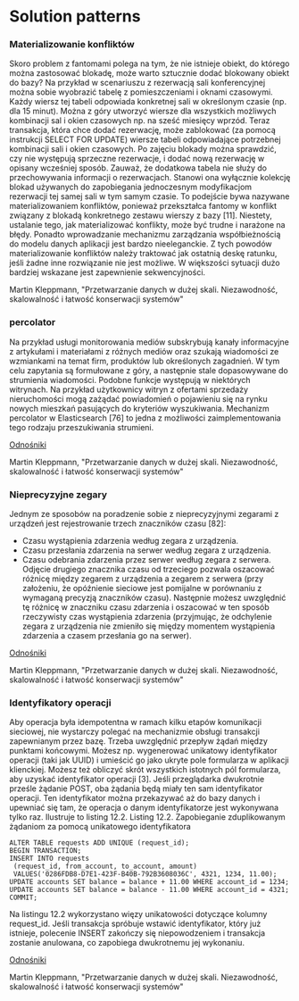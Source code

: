# Solution patterns

### Materializowanie konfliktów

Skoro problem z fantomami polega na tym, że nie istnieje obiekt, do którego można zastosować
blokadę, może warto sztucznie dodać blokowany obiekt do bazy?
Na przykład w scenariuszu z rezerwacją sali konferencyjnej można sobie wyobrazić tabelę z pomieszczeniami i oknami czasowymi. Każdy wiersz tej tabeli odpowiada konkretnej sali w określonym
czasie (np. dla 15 minut). Można z góry utworzyć wiersze dla wszystkich możliwych kombinacji sal
i okien czasowych np. na sześć miesięcy wprzód.
Teraz transakcja, która chce dodać rezerwację, może zablokować (za pomocą instrukcji SELECT
FOR UPDATE) wiersze tabeli odpowiadające potrzebnej kombinacji sali i okien czasowych. Po zajęciu blokady można sprawdzić, czy nie występują sprzeczne rezerwacje, i dodać nową rezerwację
w opisany wcześniej sposób. Zauważ, że dodatkowa tabela nie służy do przechowywania informacji
o rezerwacjach. Stanowi ona wyłącznie kolekcję blokad używanych do zapobiegania jednoczesnym
modyfikacjom rezerwacji tej samej sali w tym samym czasie.
To podejście bywa nazywane materializowaniem konfliktów, ponieważ przekształca fantomy w konflikt związany z blokadą konkretnego zestawu wierszy z bazy [11]. Niestety, ustalanie tego, jak
materializować konflikty, może być trudne i narażone na błędy. Ponadto wprowadzanie mechanizmu zarządzania współbieżnością do modelu danych aplikacji jest bardzo nieeleganckie. Z tych
powodów materializowanie konfliktów należy traktować jak ostatnią deskę ratunku, jeśli żadne
inne rozwiązanie nie jest możliwe. W większości sytuacji dużo bardziej wskazane jest zapewnienie
sekwencyjności.

Martin Kleppmann, "Przetwarzanie danych w dużej skali. Niezawodność, skalowalność i łatwość konserwacji systemów"


### percolator

Na przykład usługi monitorowania mediów subskrybują kanały informacyjne z artykułami i materiałami z różnych mediów oraz szukają wiadomości ze wzmiankami na temat firm, produktów lub określonych zagadnień. W tym celu zapytania są formułowane z góry, a następnie stale dopasowywane do strumienia wiadomości. Podobne funkcje występują w niektórych witrynach. Na przykład użytkownicy witryn z ofertami sprzedaży nieruchomości mogą zażądać powiadomień o pojawieniu się na rynku nowych mieszkań pasujących do kryteriów wyszukiwania. Mechanizm
percolator w Elasticsearch [76] to jedna z możliwości zaimplementowania tego rodzaju przeszukiwania strumieni.

[Odnośniki](https://github.com/ept/ddia-references/blob/master/chapter-11-refs.md)

Martin Kleppmann, "Przetwarzanie danych w dużej skali. Niezawodność, skalowalność i łatwość konserwacji systemów"

### Nieprecyzyjne zegary

Jednym ze sposobów na poradzenie sobie z nieprecyzyjnymi zegarami z urządzeń jest rejestrowanie
trzech znaczników czasu [82]:

* Czasu wystąpienia zdarzenia według zegara z urządzenia.
* Czasu przesłania zdarzenia na serwer według zegara z urządzenia.
* Czasu odebrania zdarzenia przez serwer według zegara z serwera.
Odjęcie drugiego znacznika czasu od trzeciego pozwala oszacować różnicę między zegarem
z urządzenia a zegarem z serwera (przy założeniu, że opóźnienie sieciowe jest pomijalne w porównaniu z wymaganą precyzją znaczników czasu). Następnie możesz uwzględnić tę różnicę w znaczniku
czasu zdarzenia i oszacować w ten sposób rzeczywisty czas wystąpienia zdarzenia (przyjmując, że
odchylenie zegara z urządzenia nie zmieniło się między momentem wystąpienia zdarzenia a czasem
przesłania go na serwer).

[Odnośniki](https://github.com/ept/ddia-references/blob/master/chapter-11-refs.md)

Martin Kleppmann, "Przetwarzanie danych w dużej skali. Niezawodność, skalowalność i łatwość konserwacji systemów"

### Identyfikatory operacji

Aby operacja była idempotentna w ramach kilku etapów komunikacji sieciowej, nie wystarczy polegać na mechanizmie obsługi transakcji zapewnianym przez bazę. Trzeba uwzględnić przepływ żądań między punktami końcowymi.
Możesz np. wygenerować unikatowy identyfikator operacji (taki jak UUID) i umieścić go jako
ukryte pole formularza w aplikacji klienckiej. Możesz też obliczyć skrót wszystkich istotnych pól
formularza, aby uzyskać identyfikator operacji [3]. Jeśli przeglądarka dwukrotnie prześle żądanie
POST, oba żądania będą miały ten sam identyfikator operacji. Ten identyfikator można przekazywać
aż do bazy danych i upewniać się tam, że operacja o danym identyfikatorze jest wykonywana tylko
raz. Ilustruje to listing 12.2.
Listing 12.2. Zapobieganie zduplikowanym żądaniom za pomocą unikatowego identyfikatora
```
ALTER TABLE requests ADD UNIQUE (request_id);
BEGIN TRANSACTION;
INSERT INTO requests
 (request_id, from_account, to_account, amount)
 VALUES('0286FDB8-D7E1-423F-B40B-792B3608036C', 4321, 1234, 11.00);
UPDATE accounts SET balance = balance + 11.00 WHERE account_id = 1234;
UPDATE accounts SET balance = balance - 11.00 WHERE account_id = 4321;
COMMIT;
```
Na listingu 12.2 wykorzystano więzy unikatowości dotyczące kolumny request_id. Jeśli transakcja
spróbuje wstawić identyfikator, który już istnieje, polecenie INSERT zakończy się niepowodzeniem
i transakcja zostanie anulowana, co zapobiega dwukrotnemu jej wykonaniu.

[Odnośniki](https://github.com/ept/ddia-references/blob/master/chapter-12-refs.md)

Martin Kleppmann, "Przetwarzanie danych w dużej skali. Niezawodność, skalowalność i łatwość konserwacji systemów"
